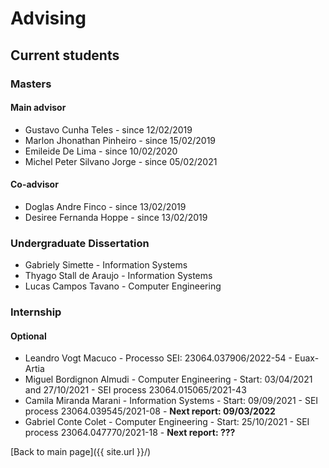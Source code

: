 # Advising


## Current students

### Masters

#### Main advisor

- Gustavo Cunha Teles	- since 12/02/2019
- Marlon Jhonathan Pinheiro	- since  15/02/2019
- Emileide De Lima	- since 10/02/2020
- Michel Peter Silvano Jorge - since 05/02/2021

#### Co-advisor

- Doglas Andre Finco - since 13/02/2019
- Desiree Fernanda Hoppe	- since 13/02/2019


### Undergraduate Dissertation

- Gabriely Simette - Information Systems
- Thyago Stall de Araujo - Information Systems
- Lucas Campos Tavano - Computer Engineering 

### Internship

#### Optional

- Leandro Vogt Macuco - Processo SEI: 23064.037906/2022-54 - Euax-Artia
- Miguel Bordignon Almudi -  Computer Engineering -   Start: 03/04/2021 and 27/10/2021 - SEI process 23064.015065/2021-43
- Camila Miranda Marani - Information Systems - Start: 09/09/2021 - SEI process 23064.039545/2021-08 - **Next report: 09/03/2022**
- Gabriel Conte Colet - Computer Engineering  - Start: 25/10/2021 - SEI process 23064.047770/2021-18 - **Next report: ???**

[Back to main page]({{ site.url }}/)



